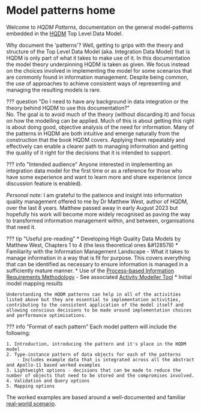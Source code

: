 # Model patterns home

Welcome to *HQDM Patterns*, documentation on the general model-patterns embedded in the [HQDM](https://www.oreilly.com/library/view/developing-high-quality/9780123751065/) Top Level Data Model.

Why document the 'patterns'?  Well, getting to grips with the theory and structure of the Top Level Data Model (aka. Integration Data Model) that is HQDM is only part of what it takes to make use of it.  In this documentation the model theory underpinning HQDM is taken as given.  We focus instead on the choices involved in implementing the model for some scenarios that are commonly found in information management.  Despite being common, the use of approaches to achieve consistent ways of representing and managing the resulting models is rare.

??? question "Do I need to have any background in data integration or the theory behind HQDM to use this documentation?"  
    No.  The goal is to avoid much of the theory (without discarding it) and focus on how the modelling can be applied.  Much of this is about getting this right is about doing good, objective analysis of the need for information.  Many of the patterns in HQDM are both intuitive and emerge naturally from the construction that the book HQDM covers.  Applying them repeatably and effectively can enable a clearer path to managing information and getting the quality of it right for the decisions that it is intended to support.

??? info "Intended audience"
    Anyone interested in implementing an integration data model for the first time or as a reference for those who have some experience and want to learn more and share experience (once discussion feature is enabled).

*Personal note:* I am grateful to the patience and insight into information quality management offered to me by Dr Matthew West, author of HQDM, over the last 8 years.  Matthew passed away in early August 2023 but hopefully his work will become more widely recognised as paving the way to transformed information management within, and between, organisations that need it.

??? tip "Useful pre-reading"
    * Developing High Quality Data Models by Matthew West, Chapters 1 to 4 (the less theoretical ones &#128578)
    * Familiarity with the Information Management Landscape
        - What it takes to manage information in a way that is fit for purpose.  This covers everything that can be identified as necessary to ensure information is managed in a sufficiently mature manner. 
    * Use of the [Process-based Information Requirements Methodology](https://github.com/Apollo-Protocol/information-requirement-methodology)
        - See associated [Activity Modeller Tool](https://apollo-protocol.github.io/4d-activity-editor/)
    * Initial model mapping results

    Understanding the HQDM patterns can help in all of the activities listed above but they are essential to implementation activities, contributing to the consistent application of the model itself and allowing conscious decisions to be made around implementation choices and performance optimisations.

??? info "Format of each pattern"
    Each model pattern will include the following:

    1. Introduction, introducing the pattern and it's place in the HQDM model
    2. Type-instance pattern of data objects for each of the patterns
        - Includes example data that is integrated across all the abstract and Apollo-11 based worked examples
    3. Lightweight options - decisions that can be made to reduce the number of objects that need to be stored and the compromises involved.
    4. Validation and Query options
    5. Mapping options

The worked examples are based around a well-documented and familiar [real-world scenario](./scenario.md).